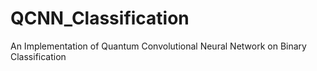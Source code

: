 # QCNN_Classification
An Implementation of Quantum Convolutional Neural Network on Binary Classification
